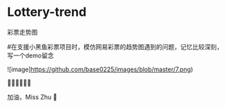 # Lottery-trend
彩票走势图

#在支援小黑鱼彩票项目时，模仿网易彩票的趋势图遇到的问题，记忆比较深刻，写一个demo留念

![image]https://github.com/base0225/images/blob/master/7.png)

🦋🐭🐤🐙🐳🍄

加油，Miss Zhu 🌸
